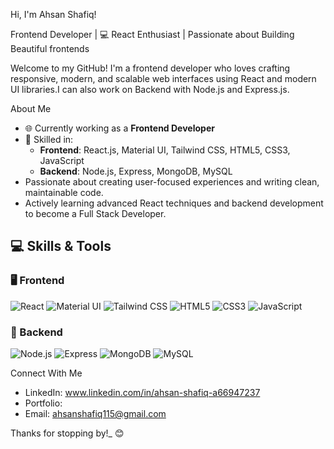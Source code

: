 Hi, I'm Ahsan Shafiq!

Frontend Developer | 💻 React Enthusiast |  Passionate about Building Beautiful frontends

Welcome to my GitHub! I'm a frontend developer who loves crafting responsive, modern, and scalable web interfaces using React and modern UI libraries.I can also work on Backend with Node.js and Express.js.

About Me
- 🌐 Currently working as a **Frontend Developer**
- 💼 Skilled in:
  - **Frontend**: React.js, Material UI, Tailwind CSS, HTML5, CSS3, JavaScript
  - **Backend**: Node.js, Express, MongoDB, MySQL
-  Passionate about creating user-focused experiences and writing clean, maintainable code.
-  Actively learning advanced React techniques and backend development to become a Full Stack Developer.

## 💻 Skills & Tools

### 🖥️ Frontend
![React](https://img.shields.io/badge/-React-61DAFB?logo=react&logoColor=white&style=flat)
![Material UI](https://img.shields.io/badge/-MaterialUI-0081CB?logo=mui&logoColor=white&style=flat)
![Tailwind CSS](https://img.shields.io/badge/-TailwindCSS-38B2AC?logo=tailwind-css&logoColor=white&style=flat)
![HTML5](https://img.shields.io/badge/-HTML5-E34F26?logo=html5&logoColor=white&style=flat)
![CSS3](https://img.shields.io/badge/-CSS3-1572B6?logo=css3&logoColor=white&style=flat)
![JavaScript](https://img.shields.io/badge/-JavaScript-F7DF1E?logo=javascript&logoColor=black&style=flat)

### 🔧 Backend
![Node.js](https://img.shields.io/badge/-Node.js-339933?logo=node.js&logoColor=white&style=flat)
![Express](https://img.shields.io/badge/-Express-000000?logo=express&logoColor=white&style=flat)
![MongoDB](https://img.shields.io/badge/-MongoDB-47A248?logo=mongodb&logoColor=white&style=flat)
![MySQL](https://img.shields.io/badge/-MySQL-4479A1?logo=mysql&logoColor=white&style=flat)


Connect With Me

- LinkedIn: www.linkedin.com/in/ahsan-shafiq-a66947237
- Portfolio:
- Email: ahsanshafiq115@gmail.com

Thanks for stopping by!_ 😊
